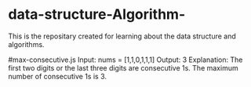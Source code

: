 # data-structure-Algorithm-

This is the repositary created for learning about the data structure and algorithms.

#max-consecutive.js
Input: nums = [1,1,0,1,1,1]
Output: 3
Explanation: The first two digits or the last three digits are consecutive 1s. The maximum number of consecutive 1s is 3.
